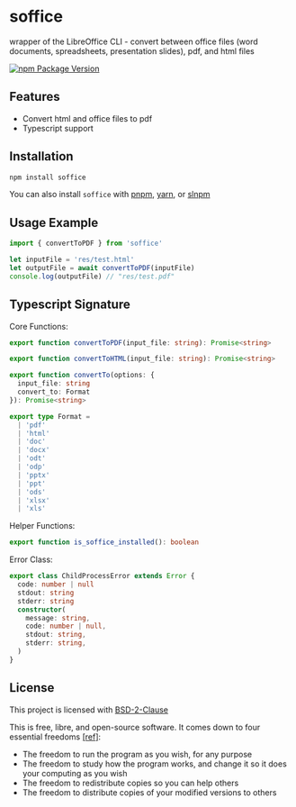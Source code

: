 # soffice

wrapper of the LibreOffice CLI - convert between office files (word documents, spreadsheets, presentation slides), pdf, and html files

[![npm Package Version](https://img.shields.io/npm/v/soffice)](https://www.npmjs.com/package/soffice)

## Features

- Convert html and office files to pdf
- Typescript support

## Installation

```bash
npm install soffice
```

You can also install `soffice` with [pnpm](https://pnpm.io/), [yarn](https://yarnpkg.com/), or [slnpm](https://github.com/beenotung/slnpm)

## Usage Example

```typescript
import { convertToPDF } from 'soffice'

let inputFile = 'res/test.html'
let outputFile = await convertToPDF(inputFile)
console.log(outputFile) // "res/test.pdf"
```

## Typescript Signature

Core Functions:

```typescript
export function convertToPDF(input_file: string): Promise<string>

export function convertToHTML(input_file: string): Promise<string>

export function convertTo(options: {
  input_file: string
  convert_to: Format
}): Promise<string>

export type Format =
  | 'pdf'
  | 'html'
  | 'doc'
  | 'docx'
  | 'odt'
  | 'odp'
  | 'pptx'
  | 'ppt'
  | 'ods'
  | 'xlsx'
  | 'xls'
```

Helper Functions:

```typescript
export function is_soffice_installed(): boolean
```

Error Class:

```typescript
export class ChildProcessError extends Error {
  code: number | null
  stdout: string
  stderr: string
  constructor(
    message: string,
    code: number | null,
    stdout: string,
    stderr: string,
  )
}
```

## License

This project is licensed with [BSD-2-Clause](./LICENSE)

This is free, libre, and open-source software. It comes down to four essential freedoms [[ref]](https://seirdy.one/2021/01/27/whatsapp-and-the-domestication-of-users.html#fnref:2):

- The freedom to run the program as you wish, for any purpose
- The freedom to study how the program works, and change it so it does your computing as you wish
- The freedom to redistribute copies so you can help others
- The freedom to distribute copies of your modified versions to others

